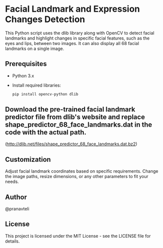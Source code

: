 # Facial Landmark and Expression Changes Detection

This Python script uses the dlib library along with OpenCV to detect facial landmarks and highlight changes in specific facial features, such as the eyes and lips, between two images. It can also display all 68 facial landmarks on a single image.

## Prerequisites

- Python 3.x
- Install required libraries:

  ```bash
  pip install opencv-python dlib
  
## Download the pre-trained facial landmark predictor file from dlib's website and replace shape_predictor_68_face_landmarks.dat in the code with the actual path.
(http://dlib.net/files/shape_predictor_68_face_landmarks.dat.bz2)

## Customization
Adjust facial landmark coordinates based on specific requirements.
Change the image paths, resize dimensions, or any other parameters to fit your needs.

## Author
@pranavteli

## License
This project is licensed under the MIT License - see the LICENSE file for details.

